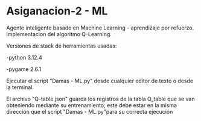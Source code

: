 # Asiganacion-2 - ML

Agente inteligente basado en Machine Learning - aprendizaje por refuerzo. 
Implementacion del algoritmo Q-Learning.

Versiones de stack de herramientas usadas:
<p>-python 3.12.4</p>
<p>-pygame 2.6.1</p>

<p>Ejecutar el script "Damas - ML.py" desde cualquier editor de texto o desde la terminal.</p>
<p>El archivo "Q-table.json" guarda los registros de la tabla Q_table que se van obteniendo mediante su entrenamiento, este debe estar en la misma dirección que el script 
  "Damas - ML.py"para su correcta ejecución</p>
